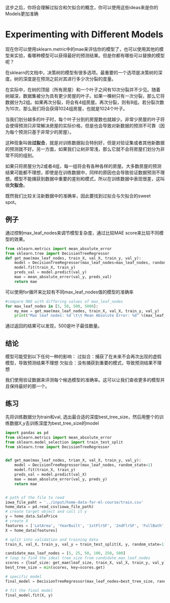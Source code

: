 这步之后，你将会理解过拟合和欠拟合的概念，你可以使用这些ideas来是你的Models更加准确

# Experimenting with Different Models
现在你可以使用sklearn.metric中的mae来评估你的模型了，也可以使用其他的模型来实验，看哪种模型可以获得最好的预测结果。但是你都有哪些可以替换的模型呢？


在sklearn的文档中，决策树的模型有很多选项。最重要的一个选项是决策树的深度。树的深度是在预测之前对其进行多少次分裂的度量。

在实际中，在树的顶层（所有房屋）和一个叶子之间有10次分裂并不少见。随着树越深，数据集被分为具有更少房屋的叶子。如果一棵树只有一次分裂，那么它将数据分为2组。如果再次分裂，将会有4组房屋。再次分裂，则有8组。若分裂次数为10次，那么我们将会获得1024组房屋，也就是1024个叶子。

当我们划分越多的叶子时，每个叶子分到的房屋数也就越少。非常少房屋的叶子将会使得预测只非常解决房屋的实际价格，但是也会导致对新数据的预测不可靠（因为每个预测只基于非常少的房屋）。

这种现象叫做**过拟合**，就是对训练数据拟合特别好，但是对验证集或者其他新数据的预测就不好。另一方面，如果我们让树非常浅，那么它就不会将房屋们划分为非常不同的组别。

如果只将房屋分为2或者4组，每一组将会有各种各样的房屋。大多数房屋的预测结果可能都不理想，即使是在训练数据中，同样的原因也会导致验证数据预测不理想。模型不能捕获到数据中重要的差别和模式，所以在训练数据中表现很差，这叫做**欠拟合**。

既然我们比较关注新数据中的准确率，因此要找到过拟合与欠拟合的sweet spot。


## 例子

通过控制max_leaf_nodes来调节模型复杂度，通过比较MAE score来比较不同模型的效果。

```python
from sklearn.metrics import mean_absolute_error
from sklearn.tree import DecisionTreeRegressor
def get_mae(max_leaf_nodes, train_X, val_X, train_y, val_y):
    model = DecisionTreeRegressor(max_leaf_nodes=max_leaf_nodes, random_state=0)
    model.fit(train_X, train_y)
    preds_val = model.predict(val_y)
    mae = mean_absolute_error(val_y, preds_val)
    return mae
```

可以使用for循环来比较有不同max_leaf_nodes值的模型的准确率

```python
#compare MAE with differing values of max_leaf_nodes
for max_leaf_nodes in [5, 50, 500, 5000]:
    my_mae = get_mae(max_leaf_nodes, train_X, val_X, train_y, val_y)
    print("Max leaf nodes: %d \t\t Mean Absolute Error: %d" %(max_leaf_nodes, my_mae))

```

通过返回的结果可以发现，500是叶子最佳数量。


## 结论

模型可能受到以下任何一种的影响：
    过拟合：捕获了在未来不会再次出现的虚假模型，导致预测结果不理想
    欠拟合：没有捕获到重要的模式，导致预测结果不理想

我们使用验证数据来评测每个候选模型的准确率。这可以让我们查收更多的模型并且保持最好的那一个。

## 练习

先将训练数据分为train和val, 选出最合适的深度best_tree_size，然后用整个的训练数据X,y去训练深度为best_tree_size的model

```python
import pandas as pd
from sklearn.metrics import mean_absolute_error
from sklearn.model_selection import train_test_split
from sklearn.tree import DecisionTreeRegressor


def get_mae(max_leaf_nodes, trian_X, val_X, train_y, val_y):
    model = DecisionTreeRegressor(max_leaf_nodes, random_state=1)
    model.fit(train_X, train_y)
    preds_val = model.predict(val_X)
    mae = mean_absolute_error(val_y, preds_y)
    return mae


# path of the file to read
iowa_file_paht = '../input/home-data-for-ml-course/train.csv'
home_data = pd.read_csv(iowa_file_path)
# create target object and call it y
y = home_data.SalePrice
# create X
features = ['LotArea', 'YearBuilt', '1stFlrSF', '2ndFlrSF', 'FullBath', 'BedroomAbvGr', 'TotRmsAbvGrd']
X = home_data[features]

# split into validation and training data
train_X, val_X, train_y, val_y = train_test_split(X, y, random_state=1)

candidate_max_leaf_nodes = [5, 25, 50, 100, 250, 500]
# loop to find the ideal tree size from candidate_max_leaf_nodes
scores = {leaf_size: get_mae(leaf_size, train_X, val_X, train_y, val_y) for leaf_size in candidate_max_leaf_ndoes}
best_tree_size = min(scores, key=scores.get)

# specific model
final_model = DecisionTreeRegressor(max_leaf_nodes=best_tree_size, random_state=1)

# fit the final model
final_model.fit(X, y)
```
